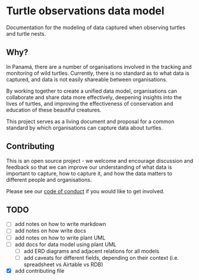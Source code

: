 # Turtle observations data model

Documentation for the modeling of data captured when observing turtles and turtle nests.

## Why?

In Panamá, there are a number of organisations involved in the tracking and monitoring of wild turtles. Currently, there is no standard as to what data is captured, and data is not easily shareable between organisations.

By working together to create a unified data model, organisations can collaborate and share data more effectively, deepening insights into the lives of turtles, and improving the effectiveness of conservation and education of these beautiful creatures.

This project serves as a living document and proposal for a common standard by which organisations can capture data about turtles.

## Contributing

This is an open source project - we welcome and encourage discussion and feedback so that we can improve our understanding of what data is important to capture, how to capture it, and how the data matters to different people and organisations. 

Please see our [code of conduct](./CONTRIBUTING.md) if you would like to get involved.

## TODO

- [ ] add notes on how to write markdown
- [ ] add notes on how write docs
- [ ] add notes on how to write plant UML
- [ ] add docs for data model using plant UML
  - [ ] add ERD diagrams and adjacent relations for all models
  - [ ] add caveats for different fields, depending on their context (i.e. spreadsheet vs Airtable vs RDB)
- [x] add contributing file

<!-- LINKS -->
